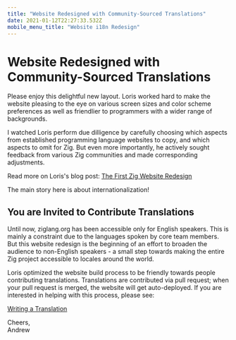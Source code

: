 ```yaml
---
title: "Website Redesigned with Community-Sourced Translations"
date: 2021-01-12T22:27:33.532Z
mobile_menu_title: "Website i18n Redesign"
---
```


# Website Redesigned with Community-Sourced Translations

Please enjoy this delightful new layout. Loris worked hard to
make the website pleasing to the eye on various screen sizes and
color scheme preferences as well as friendlier to programmers with
a wider range of backgrounds.

I watched Loris perform due dilligence by carefully choosing which
aspects from established programming language websites to copy, and
which aspects to omit for Zig. But even more importantly,
he actively sought feedback from various Zig communities and made
corresponding adjustments.

Read more on Loris's blog post:
[The First Zig Website Redesign](https://kristoff.it/blog/first-zig-website-redesign/)

The main story here is about internationalization!

## You are Invited to Contribute Translations

Until now, ziglang.org has been accessible only for English speakers. This is
mainly a constraint due to the languages spoken by core team members. But this
website redesign is the beginning of an effort to broaden the audience to
non-English speakers - a small step towards making the entire Zig project
accessible to locales around the world.

Loris optimized the website build process to be friendly towards people contributing
translations. Translations are contributed via pull request; when your pull request
is merged, the website will get auto-deployed. If you are interested in helping with
this process, please see:

[Writing a Translation](https://github.com/ziglang/www.ziglang.org#writing-a-translation)

Cheers,  
Andrew